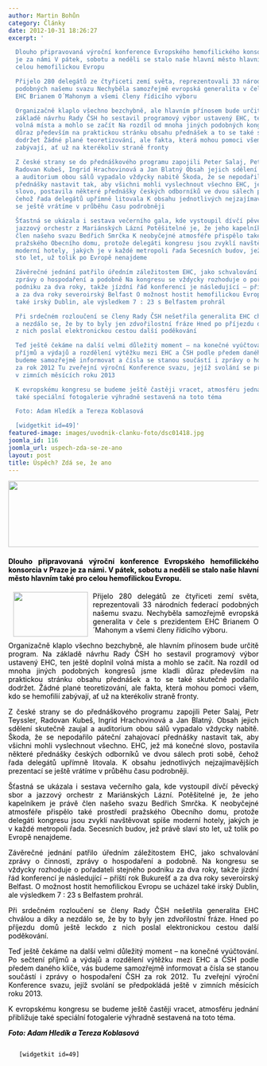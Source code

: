 ```yaml
---
author: Martin Bohůn
category: Články
date: 2012-10-31 18:26:27
excerpt: '

  Dlouho připravovaná výroční konference Evropského hemofilického konsorcia v Praze
  je za námi V pátek, sobotu a neděli se stalo naše hlavní město hlavním také pro
  celou hemofilickou Evropu

  Přijelo 280 delegátů ze čtyřiceti zemí světa, reprezentovali 33 národních federací
  podobných našemu svazu Nechyběla samozřejmě evropská generalita v čele s prezidentem
  EHC Brianem O´Mahonym a všemi členy řídicího výboru

  Organizačně klaplo všechno bezchybně, ale hlavním přínosem bude určitě program Na
  základě návrhu Rady ČSH ho sestavil programový výbor ustavený EHC, ten ještě doplnil
  volná místa a mohlo se začít Na rozdíl od mnoha jiných podobných kongresů jsme kladli
  důraz především na praktickou stránku obsahu přednášek a to se také skutečně podařilo
  dodržet Žádné plané teoretizování, ale fakta, která mohou pomoci všem, kdo se hemofilií
  zabývají, ať už na kterékoliv straně fronty

  Z české strany se do přednáškového programu zapojili Peter Salaj, Petr Teyssler,
  Radovan Kubeš, Ingrid Hrachovinová a Jan Blatný Obsah jejich sdělení skutečně zaujal
  a auditorium obou sálů vypadalo vždycky nabitě Škoda, že se nepodařilo páteční zahajovací
  přednášky nastavit tak, aby všichni mohli vyslechnout všechno EHC, jež má konečné
  slovo, postavila některé přednášky českých odborníků ve dvou sálech proti sobě,
  čehož řada delegátů upřímně litovala K obsahu jednotlivých nejzajímavějších prezentací
  se ještě vrátíme v průběhu času podrobněji

  Šťastná se ukázala i sestava večerního gala, kde vystoupil dívčí pěvecký sbor a
  jazzový orchestr z Mariánských Lázní Potěšitelné je, že jeho kapelníkem je právě
  člen našeho svazu Bedřich Smrčka K neobyčejné atmosféře přispělo také prostředí
  pražského Obecního domu, protože delegáti kongresu jsou zvyklí navštěvovat spíše
  moderní hotely, jakých je v každé metropoli řada Secesních budov, jež právě slaví
  sto let, už tolik po Evropě nenajdeme

  Závěrečné jednání patřilo úředním záležitostem EHC, jako schvalování zprávy o činnosti,
  zprávy o hospodaření a podobně Na kongresu se vždycky rozhoduje o pořadateli stejného
  podniku za dva roky, takže jízdní řád konferencí je následující – příští rok Bukurešť
  a za dva roky severoirský Belfast O možnost hostit hemofilickou Evropu se ucházel
  také irský Dublin, ale výsledkem 7 : 23 s Belfastem prohrál

  Při srdečném rozloučení se členy Rady ČSH nešetřila generalita EHC chválou a díky
  a nezdálo se, že by to byly jen zdvořilostní fráze Hned po příjezdu domů ještě leckdo
  z nich poslal elektronickou cestou další poděkování

  Teď ještě čekáme na další velmi důležitý moment – na konečné vyúčtování Po sečtení
  příjmů a výdajů a rozdělení výtěžku mezi EHC a ČSH podle předem daného klíče, vás
  budeme samozřejmě informovat a čísla se stanou součástí i zprávy o hospodaření ČSH
  za rok 2012 Tu zveřejní výroční Konference svazu, jejíž svolání se předpokládá ještě
  v zimních měsících roku 2013

  K evropskému kongresu se budeme ještě častěji vracet, atmosféru jednání přibližuje
  také speciální fotogalerie výhradně sestavená na toto téma

  Foto: Adam Hledík a Tereza Koblasová

  [widgetkit id=49]'
featured-image: images/uvodnik-clanku-foto/dsc01418.jpg
joomla_id: 116
joomla_url: uspech-zda-se-ze-ano
layout: post
title: Úspěch? Zdá se, že ano
---
```


<p>
 <img border="0" height="133" src="{{ site.baseurl }}/images/uvodnik-clanku-foto/dsc01418.jpg" style="display: block; margin-left: auto; margin-right: auto;" width="678"/>
</p>
<h4 style="text-align: justify;">
 <span style="color: #000000;">
  Dlouho připravovaná výroční konference Evropského hemofilického konsorcia v Praze je za námi. V pátek, sobotu a neděli se stalo naše hlavní město hlavním také pro celou hemofilickou Evropu.
 </span>
</h4>
<p style="text-align: justify;">
 <span style="color: #000000;">
  <img border="0" height="90" src="{{ site.baseurl }}/images/Ikony/ehc.jpg" style="float: left; margin-left: 10px; margin-right: 10px;" width="150"/>
  Přijelo 280 delegátů ze čtyřiceti zemí světa, reprezentovali 33 národních federací podobných našemu svazu. Nechyběla samozřejmě evropská generalita v čele s prezidentem EHC Brianem O´Mahonym a všemi členy řídicího výboru.
 </span>
</p>
<p style="text-align: justify;">
 <span style="color: #000000;">
  Organizačně klaplo všechno bezchybně, ale hlavním přínosem bude určitě program. Na základě návrhu Rady ČSH ho sestavil programový výbor ustavený EHC, ten ještě doplnil volná místa a mohlo se začít. Na rozdíl od mnoha jiných podobných kongresů jsme kladli důraz především na praktickou stránku obsahu přednášek a to se také skutečně podařilo dodržet. Žádné plané teoretizování, ale fakta, která mohou pomoci všem, kdo se hemofilií zabývají, ať už na kterékoliv straně fronty.
 </span>
</p>
<p style="text-align: justify;">
 <span style="color: #000000;">
  Z české strany se do přednáškového programu zapojili Peter Salaj, Petr Teyssler, Radovan Kubeš, Ingrid Hrachovinová a Jan Blatný. Obsah jejich sdělení skutečně zaujal a auditorium obou sálů vypadalo vždycky nabitě. Škoda, že se nepodařilo páteční zahajovací přednášky nastavit tak, aby všichni mohli vyslechnout všechno. EHC, jež má konečné slovo, postavila některé přednášky českých odborníků ve dvou sálech proti sobě, čehož řada delegátů upřímně litovala. K obsahu jednotlivých nejzajímavějších prezentací se ještě vrátíme v průběhu času podrobněji.
 </span>
</p>
<p style="text-align: justify;">
 <span style="color: #000000;">
  Šťastná se ukázala i sestava večerního gala, kde vystoupil dívčí pěvecký sbor a jazzový orchestr z Mariánských Lázní. Potěšitelné je, že jeho kapelníkem je právě člen našeho svazu Bedřich Smrčka. K neobyčejné atmosféře přispělo také prostředí pražského Obecního domu, protože delegáti kongresu jsou zvyklí navštěvovat spíše moderní hotely, jakých je v každé metropoli řada. Secesních budov, jež právě slaví sto let, už tolik po Evropě nenajdeme.
 </span>
</p>
<p style="text-align: justify;">
 <span style="color: #000000;">
  Závěrečné jednání patřilo úředním záležitostem EHC, jako schvalování zprávy o činnosti, zprávy o hospodaření a podobně. Na kongresu se vždycky rozhoduje o pořadateli stejného podniku za dva roky, takže jízdní řád konferencí je následující – příští rok Bukurešť a za dva roky severoirský Belfast. O možnost hostit hemofilickou Evropu se ucházel také irský Dublin, ale výsledkem 7 : 23 s Belfastem prohrál.
 </span>
</p>
<p style="text-align: justify;">
 <span style="color: #000000;">
  Při srdečném rozloučení se členy Rady ČSH nešetřila generalita EHC chválou a díky a nezdálo se, že by to byly jen zdvořilostní fráze. Hned po příjezdu domů ještě leckdo z nich poslal elektronickou cestou další poděkování.
 </span>
</p>
<p style="text-align: justify;">
 <span style="color: #000000;">
  Teď ještě čekáme na další velmi důležitý moment – na konečné vyúčtování. Po sečtení příjmů a výdajů a rozdělení výtěžku mezi EHC a ČSH podle předem daného klíče, vás budeme samozřejmě informovat a čísla se stanou součástí i zprávy o hospodaření ČSH za rok 2012. Tu zveřejní výroční Konference svazu, jejíž svolání se předpokládá ještě v zimních měsících roku 2013.
 </span>
</p>
<p style="text-align: justify;">
 <span style="color: #000000;">
  K evropskému kongresu se budeme ještě častěji vracet, atmosféru jednání přibližuje také speciální fotogalerie výhradně sestavená na toto téma.
 </span>
</p>
<p style="text-align: justify;">
 <span style="color: #000000;">
  <strong>
   <em>
    Foto: Adam Hledík a Tereza Koblasová
   </em>
  </strong>
  <br/>
 </span>
</p>
<p style="text-align: justify;">
 <span style="color: #000000;">
  <code>
   [widgetkit id=49]
  </code>
 </span>
</p>